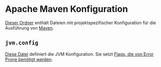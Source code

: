 # Apache Maven Konfiguration

[Dieser Ordner](https://maven.apache.org/configure.html#mvn-directory) enthält Dateien mit projektspezifischer Konfiguration für die Ausführung von [Maven](https://maven.apache.org).

## `jvm.config`

[Diese Datei](https://maven.apache.org/configure.html#mvn-jvm-config-file) definiert die JVM Konfiguration. Sie setzt [Flags, die von Error Prone benötigt werden](https://errorprone.info/docs/installation#maven).

